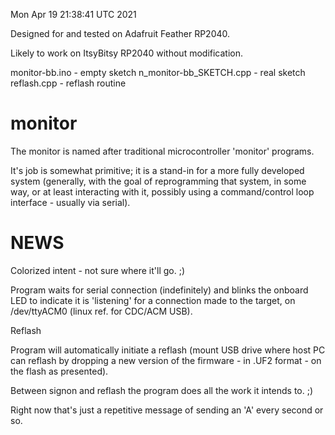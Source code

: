 Mon Apr 19 21:38:41 UTC 2021

Designed for and tested on Adafruit Feather RP2040.

Likely to work on ItsyBitsy RP2040 without modification.

  monitor-bb.ino - empty sketch
  n_monitor-bb_SKETCH.cpp - real sketch
  reflash.cpp - reflash routine

# monitor

The monitor is named after traditional microcontroller
'monitor' programs.

It's job is somewhat primitive; it is a stand-in for
a more fully developed system (generally, with the
goal of reprogramming that system, in some way, or
at least interacting with it, possibly using a
command/control loop interface - usually via serial).

# NEWS

Colorized intent - not sure where it'll go. ;)

Program waits for serial connection (indefinitely) and
blinks the onboard LED to indicate it is 'listening'
for a connection made to the target, on /dev/ttyACM0
(linux ref. for CDC/ACM USB).

Reflash

Program will automatically initiate a reflash (mount USB
drive where host PC can reflash by dropping a new version
of the firmware - in .UF2 format - on the flash as presented).

Between signon and reflash the program does all the work
it intends to. ;)

Right now that's just a repetitive message of sending an
'A' every second or so.

